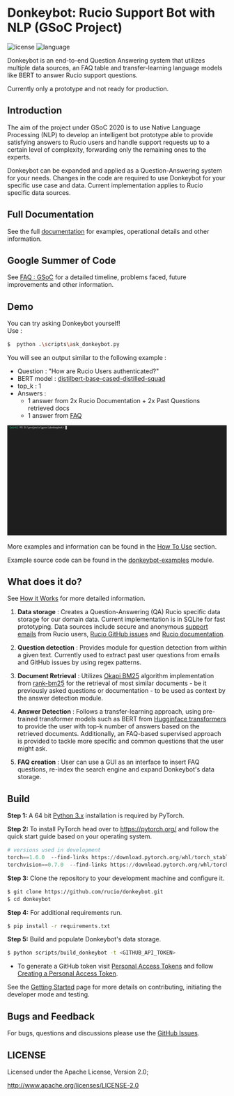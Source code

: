 # Donkeybot: Rucio Support Bot with NLP (GSoC Project)

![license](https://img.shields.io/badge/License-Apache%202-blue.svg)
![language](https://img.shields.io/badge/python-3.x-green.svg)

Donkeybot is an end-to-end Question Answering system that utilizes multiple data sources, an FAQ table and transfer-learning language models like BERT to answer Rucio support questions.

Currently only a prototype and not ready for production.

## Introduction

The aim of the project under GSoC 2020 is to use Native Language Processing (NLP) to develop an intelligent bot prototype able to provide satisfying answers to Rucio users and handle support requests up to a certain level of complexity, forwarding only the remaining ones to the experts.

Donkeybot can be expanded and applied as a Question-Answering system for your needs. Changes in the code are required to use Donkeybot for your specific use case and data. Current implementation applies to Rucio specific data sources.

## Full Documentation

See the full [documentation](./docs/README.md) for examples, operational details and other information.

## Google Summer of Code

See [FAQ : GSoC](./docs/faq_gsoc.md) for a detailed timeline, problems faced, future improvements and other information.

## Demo 

You can try asking Donkeybot yourself!   
Use :  
``` bash
$  python .\scripts\ask_donkeybot.py
```

You will see an output similar to the following example :  
- Question : "How are Rucio Users authenticated?"   
- BERT model : [distilbert-base-cased-distilled-squad](https://huggingface.co/distilbert-base-cased-distilled-squad)  
- top_k : 1
- Answers : 
  - 1 answer from 2x Rucio Documentation + 2x Past Questions retrieved docs 
  - 1 answer from [FAQ](./data/faq.json)

![demo](./docs/img/demo.gif)

More examples and information can be found in the [How To Use](./docs/how_to_use.md) section.

Example source code can be found in the [donkeybot-examples](https://github.com/rucio/donkeybot/tree/master/donkeybot-examples) module.


## What does it do?
See [How it Works](./docs/how_it_works.md) for more detailed information.

1) **Data storage** : Creates a Question-Answering (QA) Rucio specific data storage for our domain data. Current implementation is in SQLite for fast prototyping. Data sources include secure and anonymous [support emails](https://rucio.cern.ch/contact.html) from Rucio users, [Rucio GitHub issues](https://github.com/rucio/rucio/issues) and [Rucio documentation](https://rucio.readthedocs.io/en/latest/).
   
2) **Question detection** : Provides module for question detection from within a given text. Currently used to extract past user questions from emails and GitHub issues by using regex patterns.
   
3) **Document Retrieval** : Utilizes [Okapi BM25](https://en.wikipedia.org/wiki/Okapi_BM25) algorithm implementation from [rank-bm25](https://pypi.org/project/rank-bm25/) for the retrieval of most similar documents - be it previously asked questions or documentation - to be used as context by the answer detection module.
   
4) **Answer Detection** : Follows a transfer-learning approach, using pre-trained transformer models such as BERT from [Hugginface transformers](https://github.com/huggingface/transformers) to provide the user with top-k number of answers based on the retrieved documents. Additionally, an FAQ-based supervised approach is provided to tackle more specific and common questions that the user might ask.

5) **FAQ creation** : User can use a GUI as an interface to insert FAQ questions, re-index the search engine and expand Donkeybot's data storage.

## Build

**Step 1:**  A 64 bit [Python 3.x](https://www.python.org/downloads/windows/) installation is required by PyTorch.
   
**Step 2:** To install PyTorch head over to https://pytorch.org/ and follow the quick start guide based on your operating system.  
``` python
# versions used in development 
torch==1.6.0  --find-links https://download.pytorch.org/whl/torch_stable.html
torchvision==0.7.0  --find-links https://download.pytorch.org/whl/torch_stable.html
```

**Step 3:** Clone the repository to your development machine and configure it. 
``` bash
$ git clone https://github.com/rucio/donkeybot.git
$ cd donkeybot
```

**Step 4:** For additional requirements run. 
``` bash
$ pip install -r requirements.txt
``` 
    
**Step 5:** Build and populate Donkeybot's data storage. 
``` bash
$ python scripts/build_donkeybot -t <GITHUB_API_TOKEN>
```
- To generate a GitHub token visit [Personal Access Tokens](https://github.com/settings/tokens) and follow [Creating a Personal Access Token](https://docs.github.com/en/github/authenticating-to-github/creating-a-personal-access-token).


See the [Getting Started](./docs/getting_started.md) page for more details on contributing, initiating the developer mode and testing.

## Bugs and Feedback

For bugs, questions and discussions please use the [GitHub Issues](https://github.com/rucio/donkeybot/issues).

 
## LICENSE

Licensed under the Apache License, Version 2.0;

<http://www.apache.org/licenses/LICENSE-2.0>

